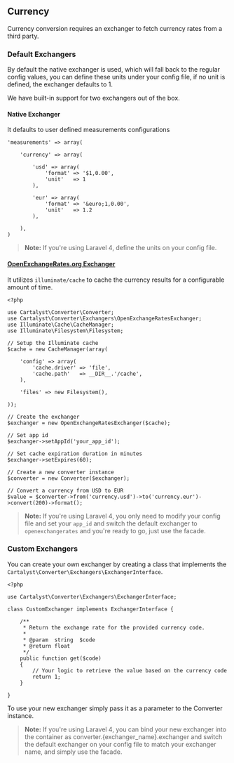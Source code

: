 ## Currency

Currency conversion requires an exchanger to fetch currency rates from a third party.

### Default Exchangers

By default the native exchanger is used, which will fall back to the regular config values, you can define these units under your config file, if no unit is defined, the exchanger defaults to 1.

We have built-in support for two exchangers out of the box.

#### Native Exchanger

It defaults to user defined measurements configurations

	'measurements' => array(

		'currency' => array(

			'usd' => array(
				'format' => '$1,0.00',
				'unit'   => 1
			),

			'eur' => array(
				'format' => '&euro;1,0.00',
				'unit'   => 1.2
			),

		),
	)

> **Note:** If you're using Laravel 4, define the units on your config file.

#### [OpenExchangeRates.org Exchanger](https://openexchangerates.org)

It utilizes `illuminate/cache` to cache the currency results for a configurable amount of time.

	<?php

	use Cartalyst\Converter\Converter;
	use Cartalyst\Converter\Exchangers\OpenExchangeRatesExchanger;
	use Illuminate\Cache\CacheManager;
	use Illuminate\Filesystem\Filesystem;

	// Setup the Illuminate cache
	$cache = new CacheManager(array(

		'config' => array(
			'cache.driver' => 'file',
			'cache.path'   => __DIR__.'/cache',
		),

		'files' => new Filesystem(),

	));

	// Create the exchanger
	$exchanger = new OpenExchangeRatesExchanger($cache);

	// Set app id
	$exchanger->setAppId('your_app_id');

	// Set cache expiration duration in minutes
	$exchanger->setExpires(60);

	// Create a new converter instance
	$converter = new Converter($exchanger);

	// Convert a currency from USD to EUR
	$value = $converter->from('currency.usd')->to('currency.eur')->convert(200)->format();

> **Note:** If you're using Laravel 4, you only need to modify your config file and set your `app_id` and switch the default exchanger to `openexchangerates` and you're ready to go, just use the facade.

### Custom Exchangers

You can create your own exchanger by creating a class that implements the `Cartalyst\Converter\Exchangers\ExchangerInterface`.

	<?php

	use Cartalyst\Converter\Exchangers\ExchangerInterface;

	class CustomExchanger implements ExchangerInterface {

		/**
		 * Return the exchange rate for the provided currency code.
		 *
		 * @param  string  $code
		 * @return float
		 */
		public function get($code)
		{
			// Your logic to retrieve the value based on the currency code
			return 1;
		}

	}

To use your new exchanger simply pass it as a parameter to the Converter instance.

> **Note:** If you're using Laravel 4, you can bind your new exchanger into the container as converter.{exchanger_name}.exchanger and switch the default exchanger on your config file to match your exchanger name, and simply use the facade.
